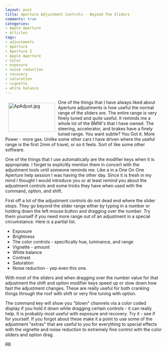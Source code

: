 ```yaml
---
layout: post
title: Aperture Adjustment Controls - Beyond The Sliders
comments: true
categories:
- Apple Aperture
- Articles
tags:
- adjustments
- Aperture
- Aperture 2
- Apple Aperture
- Color
- exposure
- noise reduction
- recovery
- saturation
- vignette
- white balance
---
```

<a rel="lightbox" href="/wp-content/uploads/2010/02/ApAdjust.jpg"><img title="ApAdjust.jpg" src="/wp-content/uploads/2010/02/.thumbs/.ApAdjust.jpg" border="0" alt="ApAdjust.jpg" hspace="10" vspace="10" width="150" height="94" align="left" /></a>One of the things that I have always liked about Aperture adjustments is how useful the normal range of the sliders are. The entire range is very finely tuned and quite useful. It reminds me a whole lot of the BMW's that I have owned. The steering, accelerator, and brakes have a finely tuned range. You want subtle? You Got it. More Power - more gas. Unlike some other cars I have driven where the useful range is the first 2mm of travel, or so it feels. Sort of like some other software.

One of the things that I use automatically are the modifier keys when it is appropriate. I forget to explicitly mention them in concert with the adjustment tools until someone reminds me. Like a in a One On One Aperture help session I was having the other day. Since it is fresh in my mind I thought I would introduce you or at least remind you about the adjustment controls and some tricks they have when used with the command, option, and shift.

First off a lot of the adjustment controls do not dead end where the slider stops. They go beyond the slider range either by typing in a number or holding down the left mouse button and dragging over the number. Try them yourself if you need more range out of an adjustment in a special circumstance. Here is a partial list.
<ul>
	<li>Exposure</li>
	<li>Brightness</li>
	<li>The color controls - specifically hue, luminance, and range</li>
	<li>Vignette - amount</li>
	<li>White balance</li>
	<li>Contrast</li>
	<li>Saturation</li>
	<li>Noise reduction - yep even this one.</li>
</ul>
With most of the sliders and when dragging over the number value for that adjustment the shift and option modifier keys speed up or slow down how fast the adjustment changes. These are really useful for both cranking things through the roof with shift or very fine tuning with option.

The command key will show you "blown" channels via a color coded display if you hold it down while dragging certain controls - it can really help. It is probably most useful with exposure and recovery. Try it - see if for yourself. If you forgot about these make it a point to use some of the adjustment "extras" that are useful to you for everything to special effects with the vignette and noise reduction to extremely fine control with the color sliders and option drag.

RB